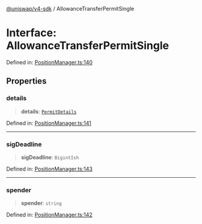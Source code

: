 [@uniswap/v4-sdk](https://github.com/Uniswap/sdks/tree/main/sdks/v4-sdk) / AllowanceTransferPermitSingle

# Interface: AllowanceTransferPermitSingle

Defined in: [PositionManager.ts:140](https://github.com/Uniswap/sdks/blob/c1c9f64f11640c79a680f539823458931629e6ed/sdks/v4-sdk/src/PositionManager.ts#L140)

## Properties

### details

> **details**: [`PermitDetails`](PermitDetails.md)

Defined in: [PositionManager.ts:141](https://github.com/Uniswap/sdks/blob/c1c9f64f11640c79a680f539823458931629e6ed/sdks/v4-sdk/src/PositionManager.ts#L141)

---

### sigDeadline

> **sigDeadline**: `BigintIsh`

Defined in: [PositionManager.ts:143](https://github.com/Uniswap/sdks/blob/c1c9f64f11640c79a680f539823458931629e6ed/sdks/v4-sdk/src/PositionManager.ts#L143)

---

### spender

> **spender**: `string`

Defined in: [PositionManager.ts:142](https://github.com/Uniswap/sdks/blob/c1c9f64f11640c79a680f539823458931629e6ed/sdks/v4-sdk/src/PositionManager.ts#L142)

